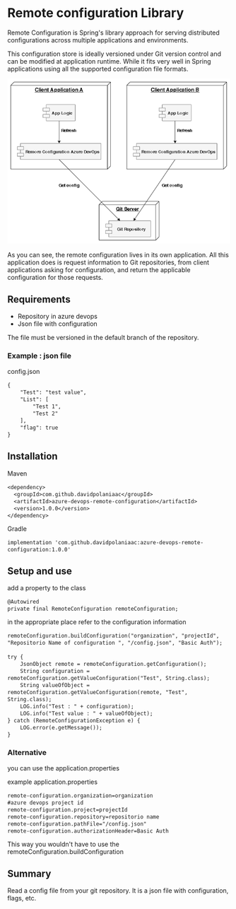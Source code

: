 # Remote configuration Library 

Remote Configuration is Spring's library approach for serving distributed configurations across multiple applications and environments.

This configuration store is ideally versioned under Git version control and can be modified at application runtime. While it fits very well in Spring applications using all the supported configuration file formats.

![](images/diagram.png)

As you can see, the remote configuration lives in its own application. All this application does is request information to Git repositories, from client applications asking for configuration, and return the applicable configuration for those requests.

## Requirements

- Repository in azure devops
- Json file with configuration

The file must be versioned in the default branch of the repository. 

### Example : json file

config.json
```
{
    "Test": "test value",
    "List": [
        "Test 1", 
        "Test 2"
    ],
    "flag": true
}
```

## Installation

Maven 

```
<dependency>
  <groupId>com.github.davidpolaniaac</groupId>
  <artifactId>azure-devops-remote-configuration</artifactId>
  <version>1.0.0</version>
</dependency>
```
Gradle 
```
implementation 'com.github.davidpolaniaac:azure-devops-remote-configuration:1.0.0'
```

## Setup and use

add a property to the class
```
@Autowired
private final RemoteConfiguration remoteConfiguration;

```
in the appropriate place refer to the configuration information
```
remoteConfiguration.buildConfiguration("organization", "projectId", "Repositorio Name of configuration ", "/config.json", "Basic Auth");

try {
    JsonObject remote = remoteConfiguration.getConfiguration();
    String configuration = remoteConfiguration.getValueConfiguration("Test", String.class);
    String valueOfObject = remoteConfiguration.getValueConfiguration(remote, "Test", String.class);
    LOG.info("Test : " + configuration);
    LOG.info("Test value : " + valueOfObject);
} catch (RemoteConfigurationException e) {
    LOG.error(e.getMessage());
}

```

### Alternative
you can use the application.properties

example application.properties 

```
remote-configuration.organization=organization
#azure devops project id
remote-configuration.project=projectId
remote-configuration.repository=repositorio name
remote-configuration.pathFile="/config.json"
remote-configuration.authorizationHeader=Basic Auth

```

This way you wouldn't have to use the remoteConfiguration.buildConfiguration

## Summary

Read a config file from your git repository. It is a json file with configuration, flags, etc.






